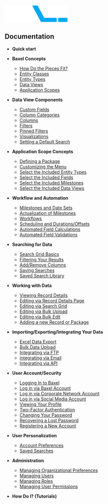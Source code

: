 ![enter image description here](https://raw.githubusercontent.com/BaxelSystems/user-docs/master/img/BAXEL-logo-dark-200.png)

## Documentation

* **Quick start**
* **Baxel Concepts**
  * [How Do the Pieces Fit?](Entity-Classes.md)
  * [Entity Classes](Entity-Classes.md)
  * [Entity Types](Entity-Types.md)
  * [Data Views](Data-Views.md)
  * [Application Scopes](Application-Scopes.md)
* **Data View Components**
  * [Custom Fields](README.md)
  * [Column Categories](README.md)
  * [Columns](README.md)
  * [Filters](README.md)
  * [Pinned Filters](README.md)
  * [Visualizations](README.md)
  * [Setting a Default Search](README.md)
* **Application Scope Concepts**
  * [Defining a Package](README.md)
  * [Customizing the Menu](README.md)
  * [Select the Included Entity Types](README.md)
  * [Select the Included Fields](README.md)
  * [Select the Included Milestones](README.md)
  * [Select the Included Data Views](README.md)
* **Workflow and Automation**
  * [Milestones and Date Sets](README.md)
  * [Actualization of Milestones](README.md)
  * [Workflows](README.md)
  * [Scheduling and Durations/Offsets](README.md)
  * [Automated Field Calculations](README.md)
  * [Automated Field Validations](README.md)
* **Searching for Data**
  * [Search Grid Basics](README.md)
  * [Filtering Your Results](README.md)
  * [Add/Remove Columns](README.md)
  * [Saving Searches](README.md)
  * [Saved Search Library](README.md)
* **Working with Data**
  * [Viewing Record Details](README.md)
  * [Editing via Record Details Page](README.md)
  * [Editing via Search Grid](README.md)
  * [Editing via Bulk Upload](README.md)
  * [Editing via Bulk Edit](README.md)
  * [Adding a new Record or Package](README.md)
* **Importing/Exporting/Integrating Your Data**
  * [Excel Data Export](README.md)
  * [Bulk Data Upload](README.md)
  * [Integrating via FTP](README.md)
  * [integrating via Email](README.md)
  * [Integrating via API](README.md)
* **User Account/Security**
  * [Logging In to Baxel](README.md)
  * [Log in via Baxel Account](README.md)
  * [Log in via Corporate Network Account](README.md)
  * [Log in via Social Media Account](README.md)
  * [Viewing Your Profile](README.md)
  * [Two-Factor Authentication](README.md)
  * [Changing Your Password](README.md)
  * [Recovering a Lost Password](README.md)
  * [Registering a New Account](README.md)
* **User Personalization**
  * [Account Preferences](README.md)
  * [Saved Searches](README.md)
* **Administration**
  * [Managing Organizational Preferences](README.md)
  * [Managing Users](README.md)
  * [Managing Roles](README.md)
  * [Managing User Permissions](README.md)

* **How Do I? (Tutorials)**
<!--stackedit_data:
eyJoaXN0b3J5IjpbLTE2MjE1MjkzNzAsLTEwMTU5Nzg1OTAsLT
c0NjkxMzE0OSwxMjg3MDc4MjM3LDE0MTMxNTc4MCwyMTMzMjM5
NTAyLC04MzAxNzM2NDcsMjEzMzIzOTUwMiwtNzk1MzMyMjI2LD
g2NzIxMjM0MywtMjE0MDI1MjU0MCwxNzI1OTc5MDc2LC02NzIy
MzkxNzgsMTI2NjkzOTkwMF19
-->